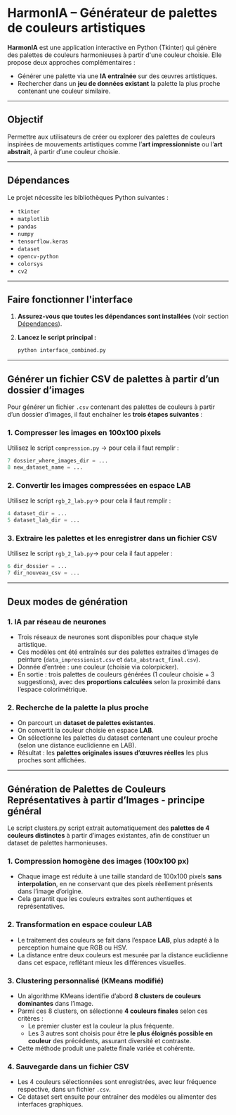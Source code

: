 # HarmonIA – Générateur de palettes de couleurs artistiques

**HarmonIA** est une application interactive en Python (Tkinter) qui génère des palettes de couleurs harmonieuses à partir d'une couleur choisie. Elle propose deux approches complémentaires :

- Générer une palette via une **IA entraînée** sur des œuvres artistiques.
- Rechercher dans un **jeu de données existant** la palette la plus proche contenant une couleur similaire.

---

## Objectif

Permettre aux utilisateurs de créer ou explorer des palettes de couleurs inspirées de mouvements artistiques comme l’**art impressionniste** ou l’**art abstrait**, à partir d’une couleur choisie.

---

## Dépendances

Le projet nécessite les bibliothèques Python suivantes :

- `tkinter` 
- `matplotlib` 
- `pandas`  
- `numpy`  
- `tensorflow.keras`  
- `dataset`
- `opencv-python`
- `colorsys`
- `cv2`  

---

## Faire fonctionner l'interface 

1. **Assurez-vous que toutes les dépendances sont installées** (voir section [Dépendances](#-dépendances)).

2. **Lancez le script principal :**

   ```bash
   python interface_combined.py
   ```


---

## Générer un fichier CSV de palettes à partir d’un dossier d’images

Pour générer un fichier `.csv` contenant des palettes de couleurs à partir d’un dossier d’images, il faut enchaîner les **trois étapes suivantes** :

### 1. Compresser les images en 100x100 pixels

Utilisez le script `compression.py` -> pour cela il faut remplir : 

   ```python
   7 dossier_where_images_dir = ...
   8 new_dataset_name = ...
   ```

### 2. Convertir les images compressées en espace LAB

Utilisez le script `rgb_2_lab.py`-> pour cela il faut remplir :

   ```python
   4 dataset_dir = ...
   5 dataset_lab_dir = ...
   ```

### 3. Extraire les palettes et les enregistrer dans un fichier CSV

Utilisez le script `rgb_2_lab.py`-> pour cela il faut appeler :

   ```python
   6 dir_dossier = ...
   7 dir_nouveau_csv = ...
   ```

---

## Deux modes de génération

### 1. IA par réseau de neurones

- Trois réseaux de neurones sont disponibles pour chaque style artistique.
- Ces modèles ont été entraînés sur des palettes extraites d'images de peinture (`data_impressionist.csv` et `data_abstract_final.csv`).
- Donnée d’entrée : une couleur (choisie via colorpicker).
- En sortie : trois palettes de couleurs générées (1 couleur choisie + 3 suggestions), avec des **proportions calculées** selon la proximité dans l’espace colorimétrique.


### 2. Recherche de la palette la plus proche

- On parcourt un **dataset de palettes existantes**.
- On convertit la couleur choisie en espace **LAB**.
- On sélectionne les palettes du dataset contenant une couleur proche (selon une distance euclidienne en LAB).
- Résultat : les **palettes originales issues d’œuvres réelles** les plus proches sont affichées.


---

## Génération de Palettes de Couleurs Représentatives à partir d’Images - principe général

Le script clusters.py script extrait automatiquement des **palettes de 4 couleurs distinctes** à partir d’images existantes, afin de constituer un dataset de palettes harmonieuses.


### 1. Compression homogène des images (100x100 px)

- Chaque image est réduite à une taille standard de 100x100 pixels **sans interpolation**, en ne conservant que des pixels réellement présents dans l’image d’origine.
- Cela garantit que les couleurs extraites sont authentiques et représentatives.


### 2. Transformation en espace couleur LAB

- Le traitement des couleurs se fait dans l’espace **LAB**, plus adapté à la perception humaine que RGB ou HSV.
- La distance entre deux couleurs est mesurée par la distance euclidienne dans cet espace, reflétant mieux les différences visuelles.


### 3. Clustering personnalisé (KMeans modifié)

- Un algorithme KMeans identifie d’abord **8 clusters de couleurs dominantes** dans l’image.
- Parmi ces 8 clusters, on sélectionne **4 couleurs finales** selon ces critères :
  - Le premier cluster est la couleur la plus fréquente.
  - Les 3 autres sont choisis pour être **le plus éloignés possible en couleur** des précédents, assurant diversité et contraste.
- Cette méthode produit une palette finale variée et cohérente.


### 4. Sauvegarde dans un fichier CSV

- Les 4 couleurs sélectionnées sont enregistrées, avec leur fréquence respective, dans un fichier `.csv`.
- Ce dataset sert ensuite pour entraîner des modèles ou alimenter des interfaces graphiques.

